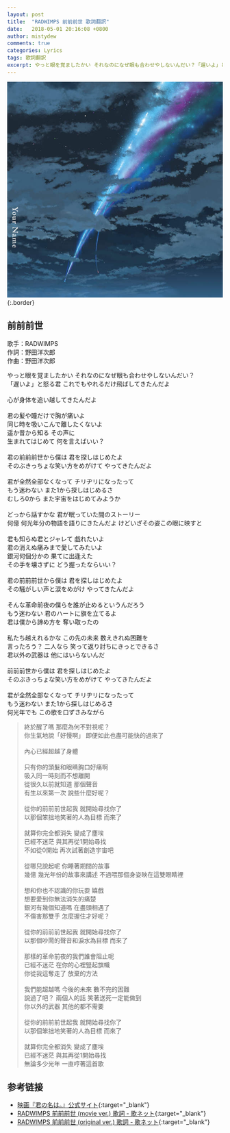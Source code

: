 ```yaml
---
layout: post
title:  "RADWIMPS 前前前世 歌詞翻訳"
date:   2018-05-01 20:16:08 +0800
author: mistydew
comments: true
categories: Lyrics
tags: 歌詞翻訳
excerpt: やっと眼を覚ましたかい それなのになぜ眼も合わせやしないんだい？「遅いよ」と怒る君 これでもやれるだけ飛ばしてきたんだよ。
---
```

![UPCH-20423](/assets/images/cover/misc/UPCH-20423.jpg){:.border}

## 前前前世

歌手：RADWIMPS<br>
作詞：野田洋次郎<br>
作曲：野田洋次郎

<div class="lyric-original">
<p>
やっと眼を覚ましたかい それなのになぜ眼も合わせやしないんだい？<br>
「遅いよ」と怒る君 これでもやれるだけ飛ばしてきたんだよ<br>
<br>
心が身体を追い越してきたんだよ<br>
<br>
君の髪や瞳だけで胸が痛いよ<br>
同じ時を吸いこんで離したくないよ<br>
遥か昔から知る その声に<br>
生まれてはじめて 何を言えばいい？<br>
<br>
君の前前前世から僕は 君を探しはじめたよ<br>
そのぶきっちょな笑い方をめがけて やってきたんだよ<br>
<br>
君が全然全部なくなって チリヂリになったって<br>
もう迷わない また1から探しはじめるさ<br>
むしろ0から また宇宙をはじめてみようか<br>
<br>
どっから話すかな 君が眠っていた間のストーリー<br>
何億 何光年分の物語を語りにきたんだよ けどいざその姿この眼に映すと<br>
<br>
君も知らぬ君とジャレて 戯れたいよ<br>
君の消えぬ痛みまで愛してみたいよ<br>
銀河何個分かの 果てに出逢えた<br>
その手を壊さずに どう握ったならいい？<br>
<br>
君の前前前世から僕は 君を探しはじめたよ<br>
その騒がしい声と涙をめがけ やってきたんだよ<br>
<br>
そんな革命前夜の僕らを誰が止めるというんだろう<br>
もう迷わない 君のハートに旗を立てるよ<br>
君は僕から諦め方を 奪い取ったの<br>
<br>
私たち越えれるかな この先の未来 数えきれぬ困難を<br>
言ったろう？ 二人なら 笑って返り討ちにきっとできるさ<br>
君以外の武器は 他にはいらないんだ<br>
<br>
前前前世から僕は 君を探しはじめたよ<br>
そのぶきっちょな笑い方をめがけて やってきたんだよ<br>
<br>
君が全然全部なくなって チリヂリになったって<br>
もう迷わない また1から探しはじめるさ<br>
何光年でも この歌を口ずさみながら
</p>
</div>

<div class="lyric-translation">
<blockquote>
終於醒了嗎 那麼為何不對視呢？<br>
你生氣地說「好慢啊」 即便如此也盡可能快的過來了<br>
<br>
內心已經超越了身體<br>
<br>
只有你的頭髮和眼睛胸口好痛啊<br>
吸入同一時刻而不想離開<br>
從很久以前就知道 那個聲音<br>
有生以來第一次 說些什麼好呢？<br>
<br>
從你的前前前世起我 就開始尋找你了<br>
以那個笨拙地笑著的人為目標 而來了<br>
<br>
就算你完全都消失 變成了塵埃<br>
已經不迷茫 與其再從1開始尋找<br>
不如從0開始 再次試著創造宇宙吧<br>
<br>
從哪兒說起呢 你睡著期間的故事<br>
幾億 幾光年份的故事來講述 不過喂那個身姿映在這雙眼睛裡<br>
<br>
想和你也不認識的你玩耍 嬉戲<br>
想要愛到你無法消失的痛楚<br>
銀河有幾個知道嗎 在盡頭相遇了<br>
不傷害那雙手 怎麼握住才好呢？<br>
<br>
從你的前前前世起我 就開始尋找你了<br>
以那個吵鬧的聲音和淚水為目標 而來了<br>
<br>
那樣的革命前夜的我們誰會阻止呢<br>
已經不迷茫 在你的心裡豎起旗幟<br>
你從我這奪走了 放棄的方法<br>
<br>
我們能超越嗎 今後的未來 數不完的困難<br>
說過了吧？ 兩個人的話 笑著送死一定能做到<br>
你以外的武器 其他的都不需要<br>
<br>
從你的前前前世起我 就開始尋找你了<br>
以那個笨拙地笑著的人為目標 而來了<br>
<br>
就算你完全都消失 變成了塵埃<br>
已經不迷茫 與其再從1開始尋找<br>
無論多少光年 一直哼著這首歌
</blockquote>
</div>

## 参考链接

* [映画『君の名は。』公式サイト](http://www.kiminona.com){:target="_blank"}
* [RADWIMPS 前前前世 (movie ver.) 歌詞 - 歌ネット](https://www.uta-net.com/song/211495){:target="_blank"}
* [RADWIMPS 前前前世 (original ver.) 歌詞 - 歌ネット](https://www.uta-net.com/song/211993){:target="_blank"}
